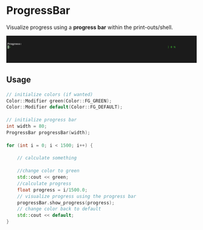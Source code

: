 # ProgressBar

Visualize progress using a **progress bar** within the print-outs/shell.

![Progress Bar example](resources/ProgressBar.gif)

## Usage

```cpp
// initialize colors (if wanted)
Color::Modifier green(Color::FG_GREEN);
Color::Modifier default(Color::FG_DEFAULT);
    
// initialize progress bar
int width = 80;
ProgressBar progressBar(width);

for (int i = 0; i < 1500; i++) {

	// calculate something
	
	//change color to green
	std::cout << green;
	//calculate progress
	float progress = i/1500.0;
	// visualize progress using the progress bar
	progressBar.show_progress(progress);
	// change color back to default
	std::cout << default;
}
```



